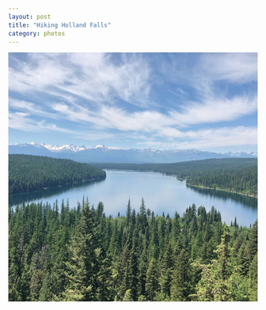```yaml
---
layout: post
title: "Hiking Holland Falls"
category: photos
---
```


[![Hiking Holland Falls](/instagram/th-BlG6UhCg-Z5.jpg)](https://www.instagram.com/p/BlG6UhCg-Z5/)
